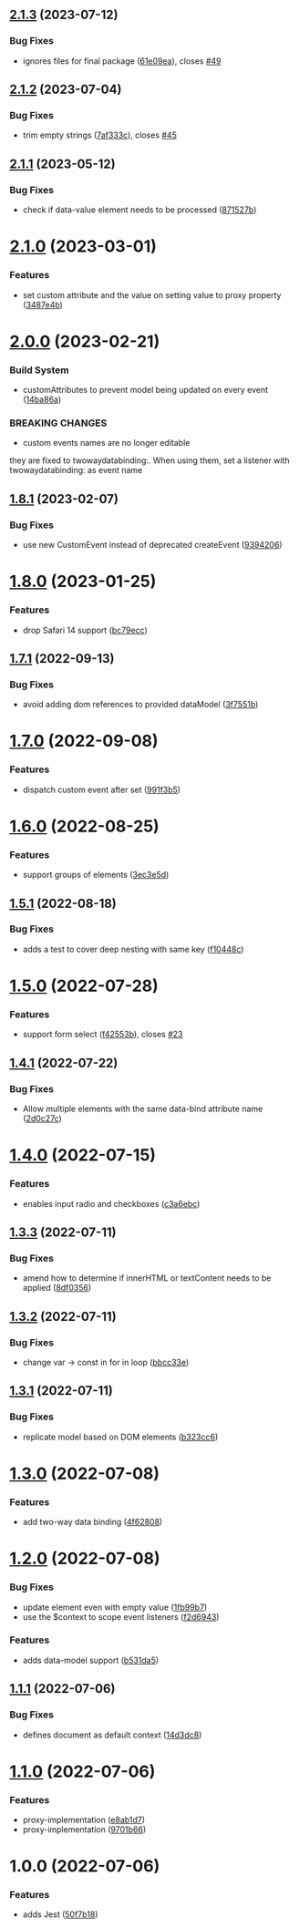 ## [2.1.3](https://github.com/quicoto/two-way-data-binding/compare/v2.1.2...v2.1.3) (2023-07-12)


### Bug Fixes

* ignores files for final package ([61e09ea](https://github.com/quicoto/two-way-data-binding/commit/61e09eab3723f324be8ee77c0e435f6680b701fd)), closes [#49](https://github.com/quicoto/two-way-data-binding/issues/49)

## [2.1.2](https://github.com/quicoto/two-way-data-binding/compare/v2.1.1...v2.1.2) (2023-07-04)


### Bug Fixes

* trim empty strings ([7af333c](https://github.com/quicoto/two-way-data-binding/commit/7af333c556b534f5d8984fe988a295d25b7c761b)), closes [#45](https://github.com/quicoto/two-way-data-binding/issues/45)

## [2.1.1](https://github.com/quicoto/two-way-data-binding/compare/v2.1.0...v2.1.1) (2023-05-12)


### Bug Fixes

* check if data-value element needs to be processed ([871527b](https://github.com/quicoto/two-way-data-binding/commit/871527b4921ce7a3d39e6f20d6f174c4f179c3f9))

# [2.1.0](https://github.com/quicoto/two-way-data-binding/compare/v2.0.0...v2.1.0) (2023-03-01)


### Features

* set custom attribute and the value on setting value to proxy property ([3487e4b](https://github.com/quicoto/two-way-data-binding/commit/3487e4b91128ce4721e702934f7859c3c14b59b9))

# [2.0.0](https://github.com/quicoto/two-way-data-binding/compare/v1.8.1...v2.0.0) (2023-02-21)


### Build System

* customAttributes to prevent model being updated on every event ([14ba86a](https://github.com/quicoto/two-way-data-binding/commit/14ba86a97bfe86720dcaf59b6904fad6bf64599c))


### BREAKING CHANGES

* custom events names are no longer editable

they are fixed to twowaydatabinding:<eventname>. When using them, set a listener with twowaydatabinding:<eventname> as event name

## [1.8.1](https://github.com/quicoto/two-way-data-binding/compare/v1.8.0...v1.8.1) (2023-02-07)


### Bug Fixes

* use new CustomEvent instead of deprecated createEvent ([9394206](https://github.com/quicoto/two-way-data-binding/commit/9394206c8842f4bf5cc7a0351e2488021bb2f90e))

# [1.8.0](https://github.com/quicoto/two-way-data-binding/compare/v1.7.1...v1.8.0) (2023-01-25)


### Features

* drop Safari 14 support ([bc79ecc](https://github.com/quicoto/two-way-data-binding/commit/bc79ecc195092f0737772ac892b7fba30b3eb92a))

## [1.7.1](https://github.com/quicoto/two-way-data-binding/compare/v1.7.0...v1.7.1) (2022-09-13)


### Bug Fixes

* avoid adding dom references to provided dataModel ([3f7551b](https://github.com/quicoto/two-way-data-binding/commit/3f7551bffbf3b71ab1b545d72171a6c60341b4fe))

# [1.7.0](https://github.com/quicoto/two-way-data-binding/compare/v1.6.0...v1.7.0) (2022-09-08)


### Features

* dispatch custom event after set ([991f3b5](https://github.com/quicoto/two-way-data-binding/commit/991f3b558fd51792a65dbafbb982d5511bb8f527))

# [1.6.0](https://github.com/quicoto/two-way-data-binding/compare/v1.5.1...v1.6.0) (2022-08-25)


### Features

* support groups of elements ([3ec3e5d](https://github.com/quicoto/two-way-data-binding/commit/3ec3e5d15ee12754e653c92f0fa99c74d2373929))

## [1.5.1](https://github.com/quicoto/two-way-data-binding/compare/v1.5.0...v1.5.1) (2022-08-18)


### Bug Fixes

* adds a test to cover deep nesting with same key ([f10448c](https://github.com/quicoto/two-way-data-binding/commit/f10448cbfd57c07f191d69c047318d7ef9eb6c42))

# [1.5.0](https://github.com/quicoto/two-way-data-binding/compare/v1.4.1...v1.5.0) (2022-07-28)


### Features

* support form select ([f42553b](https://github.com/quicoto/two-way-data-binding/commit/f42553bebabea2337c9ebc4eedd87cfc9ea13e78)), closes [#23](https://github.com/quicoto/two-way-data-binding/issues/23)

## [1.4.1](https://github.com/quicoto/two-way-data-binding/compare/v1.4.0...v1.4.1) (2022-07-22)


### Bug Fixes

* Allow multiple elements with the same data-bind attribute name ([2d0c27c](https://github.com/quicoto/two-way-data-binding/commit/2d0c27c722dd392be487af1e16e426530aa09f99))

# [1.4.0](https://github.com/quicoto/two-way-data-binding/compare/v1.3.3...v1.4.0) (2022-07-15)


### Features

* enables input radio and checkboxes ([c3a6ebc](https://github.com/quicoto/two-way-data-binding/commit/c3a6ebcd78eb60def42cddd1f0b3fa5735d169a2))

## [1.3.3](https://github.com/quicoto/two-way-data-binding/compare/v1.3.2...v1.3.3) (2022-07-11)


### Bug Fixes

* amend how to determine if innerHTML or textContent needs to be applied ([8df0356](https://github.com/quicoto/two-way-data-binding/commit/8df035681c553eefd9265b570cae3aee6f3a322a))

## [1.3.2](https://github.com/quicoto/two-way-data-binding/compare/v1.3.1...v1.3.2) (2022-07-11)


### Bug Fixes

* change var -> const in for in loop ([bbcc33e](https://github.com/quicoto/two-way-data-binding/commit/bbcc33ec6d2fe9aac078d45b413dd64a6cbbd1b1))

## [1.3.1](https://github.com/quicoto/two-way-data-binding/compare/v1.3.0...v1.3.1) (2022-07-11)


### Bug Fixes

* replicate model based on DOM elements ([b323cc6](https://github.com/quicoto/two-way-data-binding/commit/b323cc6716f4c5bcf81548710da676b9eced3b0c))

# [1.3.0](https://github.com/quicoto/two-way-data-binding/compare/v1.2.0...v1.3.0) (2022-07-08)


### Features

* add two-way data binding ([4f62808](https://github.com/quicoto/two-way-data-binding/commit/4f62808343e9e2bfd87cc932affaa4c0fee17548))

# [1.2.0](https://github.com/quicoto/two-way-data-binding/compare/v1.1.1...v1.2.0) (2022-07-08)


### Bug Fixes

* update element even with empty value ([1fb99b7](https://github.com/quicoto/two-way-data-binding/commit/1fb99b7a0efcf2edcd47cd7a4061119adc2caae1))
* use the $context to scope event listeners ([f2d6943](https://github.com/quicoto/two-way-data-binding/commit/f2d694370ce0297e8fadc465637eeec6297f81d3))


### Features

* adds data-model support ([b531da5](https://github.com/quicoto/two-way-data-binding/commit/b531da570388a1a3756774da22519337e1d362fa))

## [1.1.1](https://github.com/quicoto/two-way-data-binding/compare/v1.1.0...v1.1.1) (2022-07-06)


### Bug Fixes

* defines document as default context ([14d3dc8](https://github.com/quicoto/two-way-data-binding/commit/14d3dc88fd0bea0853efb11f6ef4c77e573d3fbd))

# [1.1.0](https://github.com/quicoto/two-way-data-binding/compare/v1.0.0...v1.1.0) (2022-07-06)


### Features

* proxy-implementation ([e8ab1d7](https://github.com/quicoto/two-way-data-binding/commit/e8ab1d77db3cbccb64ee4d3b1e1aad0313a9380d))
* proxy-implementation ([9701b66](https://github.com/quicoto/two-way-data-binding/commit/9701b66924100c0b974ae17223fc649c62f963ee))

# 1.0.0 (2022-07-06)


### Features

* adds Jest ([50f7b18](https://github.com/quicoto/two-way-data-binding/commit/50f7b18087f09242bf97facaf1963498ef91a4bf))
